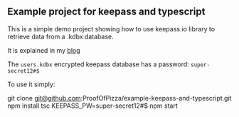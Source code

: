 ## Example project for keepass and typescript

This is a simple demo project showing how to use keepass.io library to retrieve data from a .kdbx database.

It is explained in my [blog](https://calzone.proofofpizza.com//using-keepass-programatically-with-typescript/)

The `users.kdbx` encrypted keepass database has a password: `super-secret12#$`

To use it simply:

git clone git@github.com:ProofOfPizza/example-keepass-and-typescript.git
npm install
tsc
KEEPASS_PW=super-secret12#$ npm start
